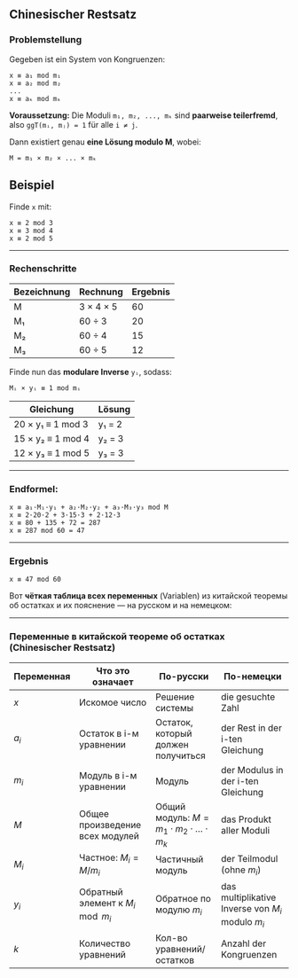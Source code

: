 ## Chinesischer Restsatz

### Problemstellung

Gegeben ist ein System von Kongruenzen:

```text
x ≡ a₁ mod m₁
x ≡ a₂ mod m₂
...
x ≡ aₖ mod mₖ
```

**Voraussetzung:**
Die Moduli `m₁, m₂, ..., mₖ` sind **paarweise teilerfremd**, also `ggT(mᵢ, mⱼ) = 1` für alle `i ≠ j`.

Dann existiert genau **eine Lösung modulo M**, wobei:

```text
M = m₁ × m₂ × ... × mₖ
```

## Beispiel

Finde `x` mit:

```text
x ≡ 2 mod 3
x ≡ 3 mod 4
x ≡ 2 mod 5
```

---

###  Rechenschritte

| Bezeichnung | Rechnung  | Ergebnis |
| ----------- | --------- | -------- |
| M           | 3 × 4 × 5 | 60       |
| M₁          | 60 ÷ 3    | 20       |
| M₂          | 60 ÷ 4    | 15       |
| M₃          | 60 ÷ 5    | 12       |

Finde nun das **modulare Inverse** `yᵢ`, sodass:

```text
Mᵢ × yᵢ ≡ 1 mod mᵢ
```

| Gleichung         | Lösung |
| ----------------- | ------ |
| 20 × y₁ ≡ 1 mod 3 | y₁ = 2 |
| 15 × y₂ ≡ 1 mod 4 | y₂ = 3 |
| 12 × y₃ ≡ 1 mod 5 | y₃ = 3 |

---

### Endformel:

```text
x ≡ a₁·M₁·y₁ + a₂·M₂·y₂ + a₃·M₃·y₃ mod M
x ≡ 2·20·2 + 3·15·3 + 2·12·3
x ≡ 80 + 135 + 72 = 287
x ≡ 287 mod 60 = 47
```

---

### Ergebnis

```text
x ≡ 47 mod 60
```

Вот **чёткая таблица всех переменных** (Variablen) из китайской теоремы об остатках и их пояснение — на русском и на немецком:

---

### Переменные в китайской теореме об остатках (Chinesischer Restsatz)

| Переменная | Что это означает                  | По-русски                                                | По-немецки                                        |
| ---------- | --------------------------------- | -------------------------------------------------------- | ------------------------------------------------- |
| $x$        | Искомое число                     | Решение системы                                          | die gesuchte Zahl                                 |
| $a_i$      | Остаток в i-м уравнении           | Остаток, который должен получиться                       | der Rest in der i-ten Gleichung                   |
| $m_i$      | Модуль в i-м уравнении            | Модуль                                                   | der Modulus in der i-ten Gleichung                |
| $M$        | Общее произведение всех модулей   | Общий модуль: $M = m_1 \cdot m_2 \cdot \ldots \cdot m_k$ | das Produkt aller Moduli                          |
| $M_i$      | Частное: $M_i = M / m_i$          | Частичный модуль                                         | der Teilmodul (ohne $m_i$)                        |
| $y_i$      | Обратный элемент к $M_i \mod m_i$ | Обратное по модулю $m_i$                                 | das multiplikative Inverse von $M_i$ modulo $m_i$ |
| $k$        | Количество уравнений              | Кол-во уравнений/остатков                                | Anzahl der Kongruenzen                            |




